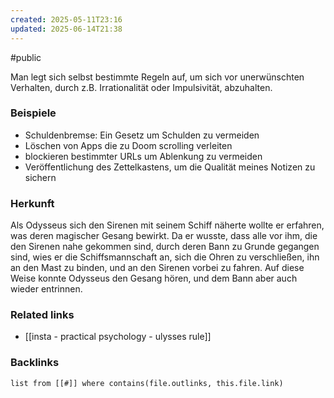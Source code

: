 ```yaml
---
created: 2025-05-11T23:16
updated: 2025-06-14T21:38
---
```

#public 

Man legt sich selbst bestimmte Regeln auf, um sich vor unerwünschten Verhalten, durch z.B. Irrationalität oder Impulsivität, abzuhalten.

### Beispiele
- Schuldenbremse: Ein Gesetz um Schulden zu vermeiden
- Löschen von Apps die zu Doom scrolling verleiten
- blockieren bestimmter URLs um Ablenkung zu vermeiden
- Veröffentlichung des Zettelkastens, um die Qualität meines Notizen zu sichern 

### Herkunft
Als Odysseus sich den Sirenen mit seinem Schiff näherte wollte er erfahren, was deren magischer Gesang bewirkt. Da er wusste, dass alle vor ihm, die den Sirenen nahe gekommen sind, durch deren Bann zu Grunde gegangen sind, wies er die Schiffsmannschaft an, sich die Ohren zu verschließen, ihn an den Mast zu binden, und an den Sirenen vorbei zu fahren. Auf diese Weise konnte Odysseus den Gesang hören, und dem Bann aber auch wieder entrinnen. 

### Related links 
- [[insta - practical psychology - ulysses rule]]

### Backlinks
```dataview 
list from [[#]] where contains(file.outlinks, this.file.link)
```

